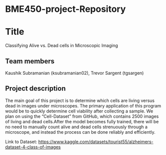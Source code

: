 # BME450-project-Repository

# Title
Classifying Alive vs. Dead cells in Microscopic Imaging
## Team members
Kaushik Subramanian (ksubramanian02), Trevor Sargent (tgsargen)
## Project description
The main goal of this project is to determine which cells are living versus dead in images under microscopes. The primary application of this program would be to quickly determine cell viability after collecting a sample. We plan on using the “Cell-Dataset” from GitHub, which contains 2500 images of living and dead cells.After the model becomes fully trained, there will be no need to manually count alive and dead cells strenuously through a microscope, and instead the process can be done reliably and efficiently.


Link to Dataset: https://www.kaggle.com/datasets/tourist55/alzheimers-dataset-4-class-of-images




